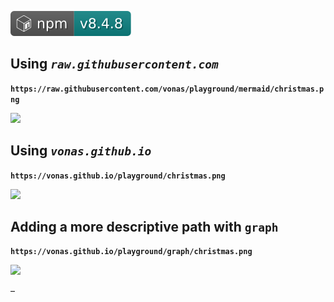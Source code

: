 [![mermaid](./mermaid.svg)](https://www.npmjs.com/package/mermaid)

## Using *`raw.githubusercontent.com`*

**`https://raw.githubusercontent.com/vonas/playground/mermaid/christmas.png`**

![](https://raw.githubusercontent.com/vonas/playground/mermaid/christmas.png)

## Using *`vonas.github.io`*

**`https://vonas.github.io/playground/christmas.png`**

![](https://vonas.github.io/playground/christmas.png)

## Adding a more descriptive path with `graph`

**`https://vonas.github.io/playground/graph/christmas.png`**

![](https://vonas.github.io/playground/graph/christmas.png)

&ndash;
